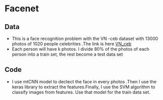 # Facenet
## Data
* This is a face recognition problem with the VN -ceb dataset with 13000 photos of 1020 people celebrities .The link is here [VN_ceb](https://viblo.asia/p/vn-celeb-du-lieu-khuon-mat-nguoi-noi-tieng-viet-nam-va-bai-toan-face-recognition-Az45bG9VKxY)
* Each person will have k photos. I divide 80% of the photos of each person into a train set, the rest become a test data set
## Code 
* I use mtCNN model to dectect the face in every photos .Then I use the keras library to extract the features.Finally, I use the SVM algorithm to classify images from features. Use that model for the train data set.
